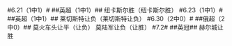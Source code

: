 #6.21（1中1）#
##英超（1中1）##
纽卡斯尔胜（纽卡斯尔胜）
#6.23（1中1）#
##英超（1中1）##
莱切斯特让负（莱切斯特让负）
#6.30（2中0）#
##俄超（2中0）##
莫火车头让平（让负）
莫陆军让负（让胜）
#7.2#
##英冠##
赫尔城让胜